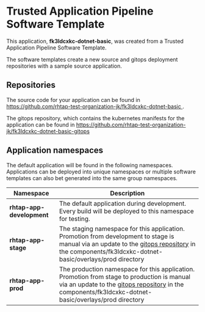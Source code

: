 # Trusted Application Pipeline Software Template

This application, **fk3ldcxkc-dotnet-basic**, was created from a Trusted Application Pipeline Software Template.

The software templates create a new source and gitops deployment repositories with a sample source application. 

## Repositories

The source code for your application can be found in [https://github.com/rhtap-test-organization-jk/fk3ldcxkc-dotnet-basic ](https://github.com/rhtap-test-organization-jk/fk3ldcxkc-dotnet-basic ).
 
The gitops repository, which contains the kubernetes manifests for the application can be found in 
[https://github.com/rhtap-test-organization-jk/fk3ldcxkc-dotnet-basic-gitops ](https://github.com/rhtap-test-organization-jk/fk3ldcxkc-dotnet-basic-gitops ) 

## Application namespaces 

The default application will be found in the following namespaces. Applications can be deployed into unique namespaces or multiple software templates can also bet generated into the same group namespaces.  

|  Namespace   |  Description   |  
| -------- | -------- |   
| **rhtap-app-development** | The default application during development. Every build will be deployed to this namespace for testing. | 
| **rhtap-app-stage** | The staging namespace for this application. Promotion from development to stage is manual via an update to the [gitops repository](https://github.com/rhtap-test-organization-jk/fk3ldcxkc-dotnet-basic-gitops ) in the components/fk3ldcxkc-dotnet-basic/overlays/prod directory |  
| **rhtap-app-prod** | The production namespace for this application. Promotion from stage to production is manual via an update to the [gitops repository](https://github.com/rhtap-test-organization-jk/fk3ldcxkc-dotnet-basic-gitops ) in the components/fk3ldcxkc-dotnet-basic/overlays/prod directory | 